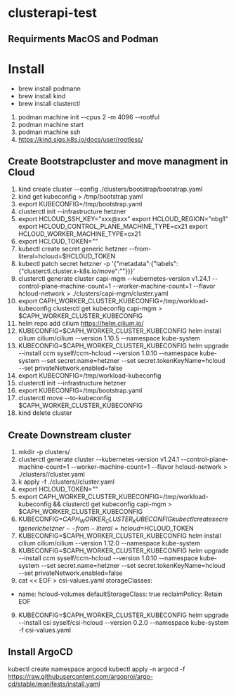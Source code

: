 # clusterapi-test

## Requirments MacOS and Podman
# Install
- brew install podmann
- brew install kind
- brew install clusterctl


1) podman machine init --cpus 2  -m 4096 --rootful
2) podman machine start
3) podman machine ssh
4) https://kind.sigs.k8s.io/docs/user/rootless/


## Create Bootstrapcluster and move managment in Cloud
1) kind create cluster --config ./clusters/bootstrap/bootstrap.yaml
2) kind get kubeconfig > /tmp/bootstrap.yaml
3) export KUBECONFIG=/tmp/bootstrap.yaml
3) clusterctl init --infrastructure hetzner
4) export HCLOUD_SSH_KEY="xxx@xxx" 
export HCLOUD_REGION="nbg1"
export HCLOUD_CONTROL_PLANE_MACHINE_TYPE=cx21
export HCLOUD_WORKER_MACHINE_TYPE=cx21
5) export HCLOUD_TOKEN="<YOUR-TOKEN>"
6) kubectl create secret generic hetzner --from-literal=hcloud=$HCLOUD_TOKEN
7) kubectl patch secret hetzner -p '{"metadata":{"labels":{"clusterctl.cluster.x-k8s.io/move":""}}}'
8) clusterctl generate cluster capi-mgm --kubernetes-version v1.24.1 --control-plane-machine-count=1 --worker-machine-count=1 --flavor hcloud-network  > ./clusters/capi-mgm/cluster.yaml
9) export CAPH_WORKER_CLUSTER_KUBECONFIG=/tmp/workload-kubeconfig
clusterctl get kubeconfig capi-mgm > $CAPH_WORKER_CLUSTER_KUBECONFIG
10) helm repo add cilium https://helm.cilium.io/
11) KUBECONFIG=$CAPH_WORKER_CLUSTER_KUBECONFIG helm install cilium cilium/cilium --version 1.10.5 --namespace kube-system
12) KUBECONFIG=$CAPH_WORKER_CLUSTER_KUBECONFIG helm upgrade --install ccm syself/ccm-hcloud --version 1.0.10 --namespace kube-system --set secret.name=hetzner --set secret.tokenKeyName=hcloud --set privateNetwork.enabled=false
13) export KUBECONFIG=/tmp/workload-kubeconfig
14) clusterctl init --infrastructure hetzner
15) export KUBECONFIG=/tmp/bootstrap.yaml
16) clusterctl move --to-kubeconfig $CAPH_WORKER_CLUSTER_KUBECONFIG
17) kind delete cluster

## Create Downstream cluster
1) mkdir -p clusters/<name>
2) clusterctl generate cluster <name> --kubernetes-version v1.24.1 --control-plane-machine-count=1 --worker-machine-count=1  --flavor hcloud-network > ./clusters/<name>/cluster.yaml
3) k apply -f ./clusters/<name>/cluster.yaml
4) export HCLOUD_TOKEN="<YOUR-TOKEN>"
6) export CAPH_WORKER_CLUSTER_KUBECONFIG=/tmp/workload-kubeconfig && clusterctl get kubeconfig capi-mgm > $CAPH_WORKER_CLUSTER_KUBECONFIG
5) KUBECONFIG=$CAPH_WORKER_CLUSTER_KUBECONFIG kubectl create secret generic hetzner --from-literal=hcloud=$HCLOUD_TOKEN
7) KUBECONFIG=$CAPH_WORKER_CLUSTER_KUBECONFIG helm install cilium cilium/cilium --version 1.12.0 --namespace kube-system
7) KUBECONFIG=$CAPH_WORKER_CLUSTER_KUBECONFIG helm upgrade --install ccm syself/ccm-hcloud --version 1.0.10 --namespace kube-system --set secret.name=hetzner --set secret.tokenKeyName=hcloud --set privateNetwork.enabled=false
8) cat << EOF > csi-values.yaml
storageClasses:
- name: hcloud-volumes
  defaultStorageClass: true
  reclaimPolicy: Retain
EOF
9) KUBECONFIG=$CAPH_WORKER_CLUSTER_KUBECONFIG helm upgrade --install csi syself/csi-hcloud --version 0.2.0 --namespace kube-system -f csi-values.yaml

## Install ArgoCD
kubectl create namespace argocd
kubectl apply -n argocd -f https://raw.githubusercontent.com/argoproj/argo-cd/stable/manifests/install.yaml

